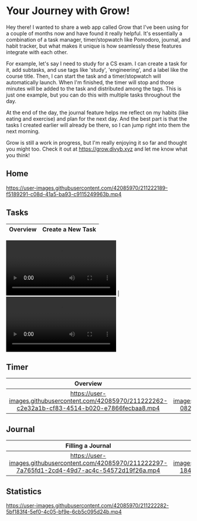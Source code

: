 # Your Journey with Grow!

Hey there! I wanted to share a web app called Grow that I've been using for a couple of months now and have found it really helpful. It's essentially a combination of a task manager, timer/stopwatch like Pomodoro, journal, and habit tracker, but what makes it unique is how seamlessly these features integrate with each other.

For example, let's say I need to study for a CS exam. I can create a task for it, add subtasks, and use tags like 'study', 'engineering', and a label like the course title. Then, I can start the task and a timer/stopwatch will automatically launch. When I'm finished, the timer will stop and those minutes will be added to the task and distributed among the tags. This is just one example, but you can do this with multiple tasks throughout the day.

At the end of the day, the journal feature helps me reflect on my habits (like eating and exercise) and plan for the next day. And the best part is that the tasks I created earlier will already be there, so I can jump right into them the next morning.

Grow is still a work in progress, but I'm really enjoying it so far and thought you might too. Check it out at https://grow.divyb.xyz and let me know what you think!

## Home

https://user-images.githubusercontent.com/42085970/211222189-f5189291-c08d-41a5-ba93-c9115249963b.mp4

## Tasks

Overview             |  Create a New Task
:-------------------------:|:-------------------------:
<video src="https://user-images.githubusercontent.com/42085970/211222198-f8f9a074-bf11-4798-ac68-e4c6266be291.mp4" controls="controls" style="max-width: 730px;">
</video>  |  <video src="https://user-images.githubusercontent.com/42085970/211222215-e77e68c4-941a-458d-97d6-4e1dd385eccc.mp4" controls="controls" style="max-width: 730px;">
</video>

## Timer

Overview             |  Integrate Tasks with Timer
:-------------------------:|:-------------------------:
https://user-images.githubusercontent.com/42085970/211222262-c2e32a1b-cf83-4514-b020-e7866fecbaa8.mp4  |  https://user-images.githubusercontent.com/42085970/211222246-082e6a95-4065-49f5-95d9-8652f4ace4c6.mp4

## Journal

Filling a Journal             |  Visiting Past Journal Entries
:-------------------------:|:-------------------------:
https://user-images.githubusercontent.com/42085970/211222297-7a765fd1-2cd4-49d7-ac4c-54572d19f26a.mp4  |  https://user-images.githubusercontent.com/42085970/211222314-1841482b-e932-4a2c-b347-e0fbc427ddac.mp4

## Statistics

https://user-images.githubusercontent.com/42085970/211222282-5bf183f4-5ef0-4c05-bf9e-6cb5c095d24b.mp4
